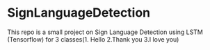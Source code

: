 # SignLanguageDetection
This repo is a small project on Sign Language Detection using LSTM (Tensorflow) for 3 classes(1. Hello  2.Thank you  3.I love you)
